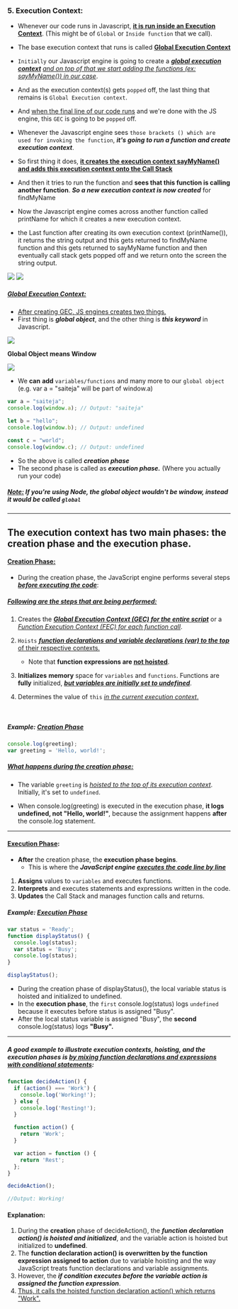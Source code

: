 ### 5. Execution Context:

- Whenever our code runs in Javascript, <ins>**it is run inside an Execution Context**</ins>. (This might be of `Global` or `Inside function` that we call).
  <br/>
- The base execution context that runs is called <ins>**Global Execution Context**</ins>
  <br/>

- `Initially` our Javascript engine is going to create a <ins>**_global execution context_**</ins> <ins>_and on top of that we start adding the functions (ex: sayMyName()) in our case_</ins>.
  <br/>

- And as the execution context(s) gets `popped` off, the last thing that remains is `Global Execution context`.
  <br/>
- And <ins>when the final line of our code runs</ins> and we're done with the JS engine, this `GEC` is going to be `popped` off.
  <br/>

- Whenever the Javascript engine sees `those brackets () which are used for invoking the function`, **_it's going to run a function and create execution context_**.
  <br/>

- So first thing it does, <ins>**it creates the execution context sayMyName() and adds this execution context onto the Call Stack**</ins>
  <br/>

- And then it tries to run the function and **sees that this function is calling another function**. **_So a new execution context is now created_** for findMyName
  <br/>

- Now the Javascript engine comes across another function called printName for which it creates a new execution context.
  <br/>

- the Last function after creating its own execution context (printName()), it returns the string output and this gets returned to findMyName function and this gets returned to sayMyName function and then eventually call stack gets popped off and we return onto the screen the string output.
  <br/>

<img src="./images_used/compressed_Images/Execution_Context-1.png">
<img src="./images_used/compressed_Images/Execution_Context-2.png">

##### <ins>Global Execution Context:</ins>

- <ins>After creating GEC, JS engines creates two things.</ins>
- First thing is **_global object_**, and the other thing is **_this keyword_** in Javascript.

<img src="./images_used/compressed_Images/Execution_Context-3.png">

<strong>Global Object means Window</strong>

<img src="./images_used/compressed_Images/Execution_Context-4.png">

- We **can** **add** `variables/functions` and many more to our `global object` (e.g. var a = "saiteja" will be part of window.a)

```js
var a = "saiteja";
console.log(window.a); // Output: "saiteja"

let b = "hello";
console.log(window.b); // Output: undefined

const c = "world";
console.log(window.c); // Output: undefined
```

- So the above is called **_creation phase_**
- The second phase is called as **_execution phase._** (Where you actually run your code)

##### <ins>Note:</ins> If you're using Node, the global object wouldn't be window, instead it would be called `global`

---

## The execution context has two main phases: the creation phase and the execution phase.

#### <ins>Creation Phase:</ins>

- During the creation phase, the JavaScript engine performs several steps <ins>**_before executing the code_**</ins>:
  <br/>

##### <ins>Following are the steps that are being performed:</ins>

1. Creates the <ins>**_Global Execution Context (GEC) for the entire script_**</ins> or a <ins>_Function Execution Context (FEC) for each function call_</ins>.
   <br/>

2. `Hoists` <ins>**_function declarations and variable declarations (var) to the top_** of their respective contexts.</ins>

   - Note that **function expressions are <ins>not hoisted**</ins>.
     <br/>

3. **Initializes** **memory** space for `variables` and `functions`. Functions are **fully** initialized, <ins>**_but variables are initially set to undefined_**</ins>.
   <br/>

4. Determines the value of `this` <ins>_in the current execution context_.</ins>

   <br/>

##### Example: <ins>Creation Phase</ins>

```js
console.log(greeting);
var greeting = 'Hello, world!';
```

##### <ins>What happens during the creation phase:</ins>

- The variable `greeting` is <ins>_hoisted to the top of its execution context_</ins>. Initially, it's set to `undefined`.
  <br/>

- When console.log(greeting) is executed in the execution phase, **it logs undefined, not "Hello, world!"**, because the assignment happens **after** the console.log statement.

---

#### <ins>Execution Phase</ins>:

- **After** the creation phase, the **execution phase begins**.
  - This is where the **_JavaScript engine <ins>executes the code line by line_**</ins>

1. **Assigns** values to `variables` and executes functions.
2. **Interprets** and executes statements and expressions written in the code.
3. **Updates** the Call Stack and manages function calls and returns.

##### Example: <ins>Execution Phase</ins>

```js
var status = 'Ready';
function displayStatus() {
  console.log(status);
  var status = 'Busy';
  console.log(status);
}

displayStatus();
```

- During the creation phase of displayStatus(), the local variable status is hoisted and initialized to undefined.
- In the **execution phase**, the `first` console.log(status) logs `undefined` because it executes before status is assigned "Busy".
- After the local status variable is assigned "Busy", the **second** console.log(status) logs **"Busy".**

---

##### A good example to illustrate execution contexts, hoisting, and the execution phases is <ins>by mixing function declarations and expressions with conditional statements</ins>:

```js
function decideAction() {
  if (action() === 'Work') {
    console.log('Working!');
  } else {
    console.log('Resting!');
  }

  function action() {
    return 'Work';
  }

  var action = function () {
    return 'Rest';
  };
}

decideAction();

//Output: Working!
```

#### Explanation:

1. During the **creation** phase of decideAction(), the **_function declaration action() is hoisted and initialized_**, and the variable action is hoisted but initialized to **undefined**.
2. The **function declaration action() is overwritten by the function expression assigned to action** due to variable hoisting and the way JavaScript treats function declarations and variable assignments.
3. However, the <ins></ins>**_if condition executes before the variable action is assigned the function expression_**.
4. <ins>Thus, it calls the hoisted function declaration action() which returns "Work".</ins>
